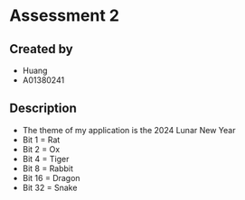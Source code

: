 # Assessment 2
## Created by 
- Huang
- A01380241
## Description
- The theme of my application is the 2024 Lunar New Year 
- Bit 1 = Rat
- Bit 2 = Ox
- Bit 4 = Tiger
- Bit 8 = Rabbit
- Bit 16 = Dragon
- Bit 32 = Snake 
